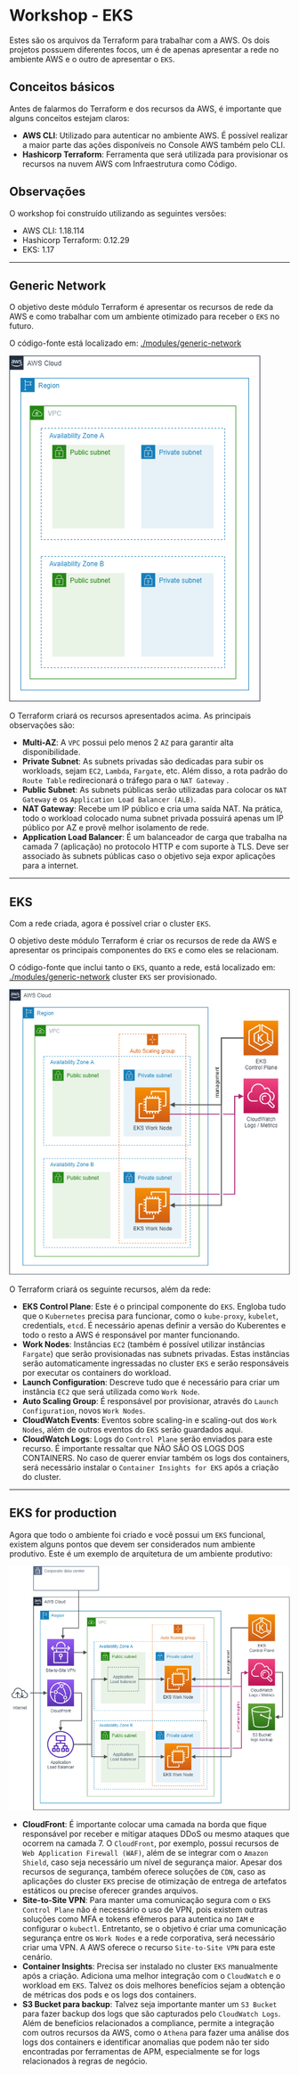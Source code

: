 # Workshop - EKS

Estes são os arquivos da Terraform para trabalhar com a AWS.
Os dois projetos possuem diferentes focos, um é de apenas apresentar a rede no ambiente AWS e o outro de apresentar o `EKS`.

## Conceitos básicos

Antes de falarmos do Terraform e dos recursos da AWS, é importante que alguns conceitos estejam claros:

- **AWS CLI**: Utilizado para autenticar no ambiente AWS. É possível realizar a maior parte das ações disponíveis no Console AWS também pelo CLI.
- **Hashicorp Terraform**: Ferramenta que será utilizada para provisionar os recursos na nuvem AWS com Infraestrutura como Código.

## Observações

O workshop foi construído utilizando as seguintes versões:

- AWS CLI: 1.18.114
- Hashicorp Terraform: 0.12.29
- EKS: 1.17
___

## Generic Network

O objetivo deste módulo Terraform é apresentar os recursos de rede da AWS e como trabalhar com um ambiente otimizado para receber o `EKS` no futuro.

O código-fonte está localizado em: [./modules/generic-network](./modules/generic-network)

![Generic Network](./docs/eks-diagram-Network.png)

O Terraform criará os recursos apresentados acima. As principais observações são:

- **Multi-AZ**: A `VPC` possui pelo menos 2 `AZ` para garantir alta disponibilidade.
- **Private Subnet**: As subnets privadas são dedicadas para subir os workloads, sejam `EC2`, `Lambda`, `Fargate`, etc. Além disso, a rota padrão do `Route Table` redirecionará o tráfego para o `NAT Gateway` .
- **Public Subnet**: As subnets públicas serão utilizadas para colocar os `NAT Gateway` e os `Application Load Balancer (ALB)`.
- **NAT Gateway**: Recebe um IP público e cria uma saída NAT. Na prática, todo o workload colocado numa subnet privada possuirá apenas um IP público por AZ e provê melhor isolamento de rede.
- **Application Load Balancer**: É um balanceador de carga que trabalha na camada 7 (aplicação) no protocolo HTTP e com suporte à TLS. Deve ser associado às subnets públicas caso o objetivo seja expor aplicações para a internet.
___

## EKS

Com a rede criada, agora é possível criar o cluster `EKS`.

O objetivo deste módulo Terraform é criar os recursos de rede da AWS e apresentar os principais componentes do `EKS` e como eles se relacionam.

O código-fonte que inclui tanto o `EKS`, quanto a rede, está localizado em: [./modules/generic-network](./modules/eks)
cluster `EKS` ser provisionado.

![EKS](./docs/eks-diagram-EKS.png)

O Terraform criará os seguinte recursos, além da rede:

- **EKS Control Plane**: Este é o principal componente do `EKS`. Engloba tudo que o `Kubernetes` precisa para funcionar, como o `kube-proxy`, `kubelet`, credentials, `etcd`. É necessário apenas definir a versão do Kuberentes e todo o resto a AWS é responsável por manter funcionando.
- **Work Nodes**: Instâncias `EC2` (também é possível utilizar instâncias `Fargate`) que serão provisionadas nas subnets privadas. Estas instâncias serão automaticamente ingressadas no cluster `EKS` e serão responsáveis por executar os containers do workload.
- **Launch Configuration**: Descreve tudo que é necessário para criar um instância `EC2` que será utilizada como `Work Node`.
- **Auto Scaling Group**: É responsável por provisionar, através do `Launch Configuration`, novos `Work Nodes`.
- **CloudWatch Events**: Eventos sobre scaling-in e scaling-out dos `Work Nodes`, além de outros eventos do `EKS` serão guardados aqui.
- **CloudWatch Logs**: Logs do `Control Plane` serão enviados para este recurso. É importante ressaltar que NÃO SÃO OS LOGS DOS CONTAINERS. No caso de querer enviar também os logs dos containers, será necessário instalar o `Container Insights for EKS` após a criação do cluster.
___

## EKS for production

Agora que todo o ambiente foi criado e você possui um `EKS` funcional, existem alguns pontos que devem ser considerados num ambiente produtivo. Este é um exemplo de arquitetura de um ambiente produtivo:

![Complete Architecture](./docs/eks-diagram-Complete.png)

- **CloudFront**: É importante colocar uma camada na borda que fique responsável por receber e mitigar ataques DDoS ou mesmo ataques que ocorrem na camada 7. O `CloudFront`, por exemplo, possui recursos de `Web Application Firewall (WAF)`, além de se integrar com o `Amazon Shield`, caso seja necessário um nível de segurança maior. Apesar dos recursos de segurança, também oferece soluções de `CDN`, caso as aplicações do cluster `EKS` precise de otimização de entrega de artefatos estáticos ou precise oferecer grandes arquivos.
- **Site-to-Site VPN**: Para manter uma comunicação segura com o `EKS Control Plane` não é necessário o uso de VPN, pois existem outras soluções como MFA e tokens efêmeros para autentica no `IAM` e configurar o `kubectl`. Entretanto, se o objetivo é criar uma comunicação segurança entre os `Work Nodes` e a rede corporativa, será necessário criar uma VPN. A AWS oferece o recurso `Site-to-Site VPN` para este cenário.
- **Container Insights**: Precisa ser instalado no cluster `EKS` manualmente após a criação. Adiciona uma melhor integração com o `CloudWatch` e o workload em `EKS`. Talvez os dois melhores benefícios sejam a obtenção de métricas dos pods e os logs dos containers.
- **S3 Bucket para backup**: Talvez seja importante manter um `S3 Bucket` para fazer backup dos logs que são capturados pelo `CloudWatch Logs`. Além de benefícios relacionados a compliance, permite a integração com outros recursos da AWS, como o `Athena` para fazer uma análise dos logs dos containers e identificar anomalias que podem não ter sido encontradas por ferramentas de APM, especialmente se for logs relacionados à regras de negócio.
